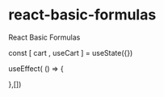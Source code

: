 # react-basic-formulas
React Basic Formulas

const [ cart , useCart ] = useState({})

useEffect( () => {
  
},[])
